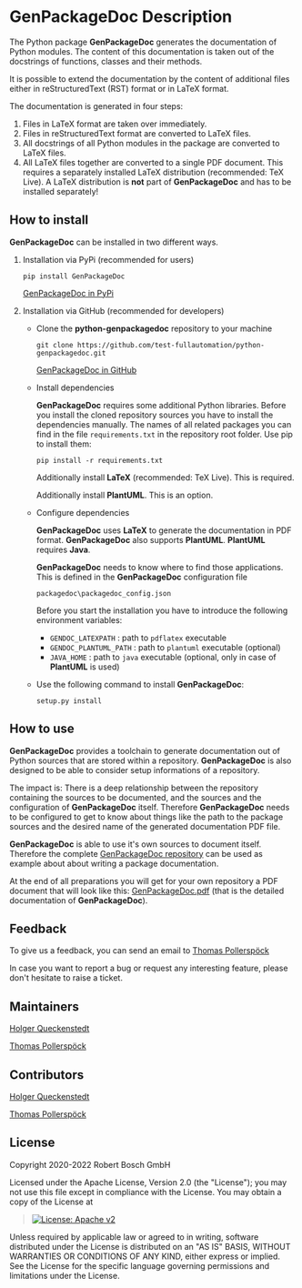 # GenPackageDoc Description

The Python package **GenPackageDoc** generates the documentation of
Python modules. The content of this documentation is taken out of the
docstrings of functions, classes and their methods.

It is possible to extend the documentation by the content of additional
files either in reStructuredText (RST) format or in LaTeX format.

The documentation is generated in four steps:

1.  Files in LaTeX format are taken over immediately.
2.  Files in reStructuredText format are converted to LaTeX files.
3.  All docstrings of all Python modules in the package are converted to
    LaTeX files.
4.  All LaTeX files together are converted to a single PDF document.
    This requires a separately installed LaTeX distribution
    (recommended: TeX Live). A LaTeX distribution is **not** part of
    **GenPackageDoc** and has to be installed separately!

## How to install

**GenPackageDoc** can be installed in two different ways.

1.  Installation via PyPi (recommended for users)

    ``` 
    pip install GenPackageDoc
    ```

    [GenPackageDoc in PyPi](https://pypi.org/project/GenPackageDoc/)

2.  Installation via GitHub (recommended for developers)

    -   Clone the **python-genpackagedoc** repository to your machine

        ``` 
        git clone https://github.com/test-fullautomation/python-genpackagedoc.git
        ```

        [GenPackageDoc in
        GitHub](https://github.com/test-fullautomation/python-genpackagedoc)

    -   Install dependencies

        **GenPackageDoc** requires some additional Python libraries.
        Before you install the cloned repository sources you have to
        install the dependencies manually. The names of all related
        packages you can find in the file `requirements.txt` in the
        repository root folder. Use pip to install them:

        ``` 
        pip install -r requirements.txt
        ```

        Additionally install **LaTeX** (recommended: TeX Live). This is
        required.

        Additionally install **PlantUML**. This is an option.

    -   Configure dependencies

        **GenPackageDoc** uses **LaTeX** to generate the documentation
        in PDF format. **GenPackageDoc** also supports **PlantUML**.
        **PlantUML** requires **Java**.

        **GenPackageDoc** needs to know where to find those
        applications. This is defined in the **GenPackageDoc**
        configuration file

        ``` 
        packagedoc\packagedoc_config.json
        ```

        Before you start the installation you have to introduce the
        following environment variables:

        -   `GENDOC_LATEXPATH` : path to `pdflatex` executable
        -   `GENDOC_PLANTUML_PATH` : path to `plantuml` executable
            (optional)
        -   `JAVA_HOME` : path to `java` executable (optional, only in
            case of **PlantUML** is used)

    -   Use the following command to install **GenPackageDoc**:

        ``` 
        setup.py install
        ```

## How to use

**GenPackageDoc** provides a toolchain to generate documentation out of
Python sources that are stored within a repository. **GenPackageDoc** is
also designed to be able to consider setup informations of a repository.

The impact is: There is a deep relationship between the repository
containing the sources to be documented, and the sources and the
configuration of **GenPackageDoc** itself. Therefore **GenPackageDoc**
needs to be configured to get to know about things like the path to the
package sources and the desired name of the generated documentation PDF
file.

**GenPackageDoc** is able to use it\'s own sources to document itself.
Therefore the complete [GenPackageDoc
repository](https://github.com/test-fullautomation/python-genpackagedoc)
can be used as example about about writing a package documentation.

At the end of all preparations you will get for your own repository a
PDF document that will look like this:
[GenPackageDoc.pdf](https://github.com/test-fullautomation/python-genpackagedoc/blob/develop/GenPackageDoc/GenPackageDoc.pdf)
(that is the detailed documentation of **GenPackageDoc**).

## Feedback

To give us a feedback, you can send an email to [Thomas
Pollerspöck](mailto:Thomas.Pollerspoeck@de.bosch.com)

In case you want to report a bug or request any interesting feature,
please don\'t hesitate to raise a ticket.

## Maintainers

[Holger Queckenstedt](mailto:Holger.Queckenstedt@de.bosch.com)

[Thomas Pollerspöck](mailto:Thomas.Pollerspoeck@de.bosch.com)

## Contributors

[Holger Queckenstedt](mailto:Holger.Queckenstedt@de.bosch.com)

[Thomas Pollerspöck](mailto:Thomas.Pollerspoeck@de.bosch.com)

## License

Copyright 2020-2022 Robert Bosch GmbH

Licensed under the Apache License, Version 2.0 (the \"License\"); you
may not use this file except in compliance with the License. You may
obtain a copy of the License at

> [![License: Apache
> v2](https://img.shields.io/pypi/l/robotframework.svg)](http://www.apache.org/licenses/LICENSE-2.0.html)

Unless required by applicable law or agreed to in writing, software
distributed under the License is distributed on an \"AS IS\" BASIS,
WITHOUT WARRANTIES OR CONDITIONS OF ANY KIND, either express or implied.
See the License for the specific language governing permissions and
limitations under the License.
